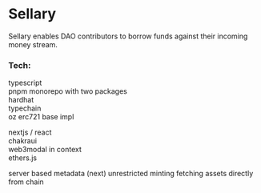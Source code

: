 # Sellary
Sellary enables DAO contributors to borrow funds against their incoming money stream.

### Tech:

typescript  
pnpm monorepo with two packages   
hardhat  
typechain  
oz erc721 base impl  

nextjs / react  
chakraui  
web3modal in context  
ethers.js  

server based metadata (next)
unrestricted minting
fetching assets directly from chain


